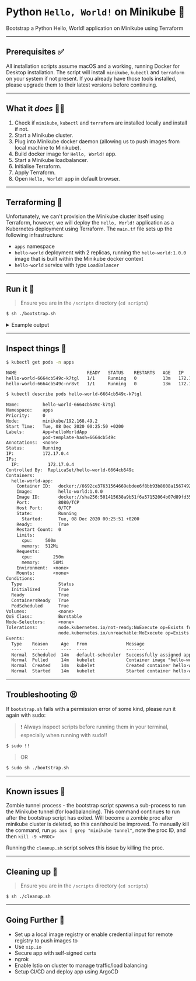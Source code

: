 # Python `Hello, World!` on Minikube 🐍

Bootstrap a Python Hello, World! application on Minikube using Terraform

---

## Prerequisites ✅

All installation scripts assume macOS and a working, running Docker for Desktop installation. The script will install `minikube`, `kubectl` and `terraform` on your system if not present. If you already have those tools installed, please upgrade them to their latest versions before continuing.

---

## What it _does_ 🤷‍♂️

1. Check if `minikube`, `kubectl` and `terraform` are installed locally and install if not.
2. Start a Minikube cluster.
3. Plug into Minikube docker daemon (allowing us to push images from local machine to Minikube).
4. Build docker image for `Hello, World!` app.
5. Start a Minikube loadbalancer.
6. Initialise Terraform.
7. Apply Terraform.
8. Open `Hello, World!` app in default browser.

---

## Terraforming 🌋

Unfortunately, we can't provision the Minikube cluster itself using Terraform, however, we will deploy the `Hello, World!` application as a Kubernetes deployment using Terraform. The `main.tf` file sets up the following infrastructure:

- `apps` namespace
- `hello-world` deployment with 2 replicas, running the `hello-world:1.0.0` image that is built within the Minikube docker context
- `hello-world` service with type `LoadBalancer`

---

## Run it 🚀

> Ensure you are in the `/scripts` directory (`cd scripts`)

```sh
$ sh ./bootstrap.sh
```

<details>
<summary>Example output</summary>
<pre>
➜  scripts git:(master) ✗ sh ./bootstrap.sh
Attempting to install minikube and assorted tools to /usr/local/bin
kubetcl is already installed
minikube is already installed
Attempting to install Terraform to /usr/local/bin
Terraform is already installed
Starting minikube...
😄  minikube v1.15.1 on Darwin 10.15.7
✨  Automatically selected the docker driver. Other choices: hyperkit, virtualbox
👍  Starting control plane node minikube in cluster minikube
🔥  Creating docker container (CPUs=2, Memory=1987MB) ...
❗  This container is having trouble accessing https://k8s.gcr.io
💡  To pull new external images, you may need to configure a proxy: https://minikube.sigs.k8s.io/docs/reference/networking/proxy/
🐳  Preparing Kubernetes v1.19.4 on Docker 19.03.13 ...
🔎  Verifying Kubernetes components...
🌟  Enabled addons: storage-provisioner, default-storageclass
🏄  Done! kubectl is now configured to use "minikube" cluster and "default" namespace by default
🙄  No changes required for the "minikube" context
💗  Current context is "minikube"
Building Docker image...
Sending build context to Docker daemon  5.632kB
Step 1/7 : FROM python:3.6
3.6: Pulling from library/python
756975cb9c7e: Pull complete
d77915b4e630: Pull complete
5f37a0a41b6b: Pull complete
96b2c1e36db5: Pull complete
c495e8de12d2: Pull complete
a79e1025c0fe: Pull complete
f1f619b13c7c: Pull complete
1f74591d7ee0: Pull complete
5ce9e9a2fdaa: Pull complete
Digest: sha256:eea8761e62da5990ce1fae2d278de877415b15ab5c9f54e0efdd012ff478ed93
Status: Downloaded newer image for python:3.6
 ---> bda27a013ab2
Step 2/7 : LABEL maintainer="kylemclaren@protonmail.com"
 ---> Running in 9a0f24971e4b
Removing intermediate container 9a0f24971e4b
 ---> 1f045bdfe198
Step 3/7 : COPY . /app
 ---> ee068222e09a
Step 4/7 : WORKDIR /app
 ---> Running in 08c09c1e8eaa
Removing intermediate container 08c09c1e8eaa
 ---> 92724a274a79
Step 5/7 : RUN pip install -r requirements.txt
 ---> Running in 3eb53b4575a5
Collecting flask
  Downloading Flask-1.1.2-py2.py3-none-any.whl (94 kB)
Collecting click>=5.1
  Downloading click-7.1.2-py2.py3-none-any.whl (82 kB)
Collecting itsdangerous>=0.24
  Downloading itsdangerous-1.1.0-py2.py3-none-any.whl (16 kB)
Collecting Jinja2>=2.10.1
  Downloading Jinja2-2.11.2-py2.py3-none-any.whl (125 kB)
Collecting MarkupSafe>=0.23
  Downloading MarkupSafe-1.1.1-cp36-cp36m-manylinux1_x86_64.whl (27 kB)
Collecting Werkzeug>=0.15
  Downloading Werkzeug-1.0.1-py2.py3-none-any.whl (298 kB)
Installing collected packages: MarkupSafe, Werkzeug, Jinja2, itsdangerous, click, flask
Successfully installed Jinja2-2.11.2 MarkupSafe-1.1.1 Werkzeug-1.0.1 click-7.1.2 flask-1.1.2 itsdangerous-1.1.0
Removing intermediate container 3eb53b4575a5
 ---> af4a58845f46
Step 6/7 : ENTRYPOINT ["python"]
 ---> Running in 9e8f98ce35b6
Removing intermediate container 9e8f98ce35b6
 ---> d293ff78db37
Step 7/7 : CMD ["app.py"]
 ---> Running in e5e68afd9b87
Removing intermediate container e5e68afd9b87
 ---> 782825373293
Successfully built 782825373293
Successfully tagged hello-world:1.0.0
Starting minikube loadbalancer...
Loadbalancer started...

Initializing the backend...

Initializing provider plugins...

- Reusing previous version of hashicorp/kubernetes from the dependency lock file
- Installing hashicorp/kubernetes v1.13.3...
- Installed hashicorp/kubernetes v1.13.3 (signed by HashiCorp)

Terraform has been successfully initialized!

You may now begin working with Terraform. Try running "terraform plan" to see
any changes that are required for your infrastructure. All Terraform commands
should now work.

If you ever set or change modules or backend configuration for Terraform,
rerun this command to reinitialize your working directory. If you forget, other
commands will detect it and remind you to do so if necessary.
Terraform apply...
kubernetes_namespace.k8s-apps-namespace: Refreshing state... [id=apps]
kubernetes_deployment.hello-world: Refreshing state... [id=apps/hello-world]
kubernetes_service.hello-world: Refreshing state... [id=apps/hello-world]
kubernetes_namespace.k8s-apps-namespace: Creating...
kubernetes_namespace.k8s-apps-namespace: Creation complete after 0s [id=apps]
kubernetes_deployment.hello-world: Creating...
kubernetes_deployment.hello-world: Creation complete after 4s [id=apps/hello-world]
kubernetes_service.hello-world: Creating...
kubernetes_service.hello-world: Creation complete after 1s [id=apps/hello-world]

Apply complete! Resources: 3 added, 0 changed, 0 destroyed.

Outputs:

lb_ip = "127.0.0.1"
Opening 'Hello, World!' in default browser...

</pre>
</details>

---

## Inspect things 🔎

```sh
$ kubectl get pods -n apps
```

```txt
NAME                           READY   STATUS    RESTARTS   AGE   IP           NODE       NOMINATED NODE   READINESS GATES
hello-world-6664cb549c-k7tgl   1/1     Running   0          13m   172.17.0.4   minikube   <none>           <none>
hello-world-6664cb549c-nr8vt   1/1     Running   0          13m   172.17.0.3   minikube   <none>           <none>

```

```sh
$ kubectl describe pods hello-world-6664cb549c-k7tgl
```

```txt
Name:         hello-world-6664cb549c-k7tgl
Namespace:    apps
Priority:     0
Node:         minikube/192.168.49.2
Start Time:   Tue, 08 Dec 2020 00:25:50 +0200
Labels:       App=helloWorldApp
              pod-template-hash=6664cb549c
Annotations:  <none>
Status:       Running
IP:           172.17.0.4
IPs:
  IP:           172.17.0.4
Controlled By:  ReplicaSet/hello-world-6664cb549c
Containers:
  hello-world-app:
    Container ID:   docker://6692ce37631564669ebdee6f8bb93b8608a156749223c9e755c2d90c7afc1f88
    Image:          hello-world:1.0.0
    Image ID:       docker://sha256:501415638a9b51f6a57152064b07d89fd35fb4213a4e676b9c0ee26b04614389
    Port:           8080/TCP
    Host Port:      0/TCP
    State:          Running
      Started:      Tue, 08 Dec 2020 00:25:51 +0200
    Ready:          True
    Restart Count:  0
    Limits:
      cpu:     500m
      memory:  512Mi
    Requests:
      cpu:        250m
      memory:     50Mi
    Environment:  <none>
    Mounts:       <none>
Conditions:
  Type              Status
  Initialized       True
  Ready             True
  ContainersReady   True
  PodScheduled      True
Volumes:            <none>
QoS Class:          Burstable
Node-Selectors:     <none>
Tolerations:        node.kubernetes.io/not-ready:NoExecute op=Exists for 300s
                    node.kubernetes.io/unreachable:NoExecute op=Exists for 300s
Events:
  Type    Reason     Age   From               Message
  ----    ------     ----  ----               -------
  Normal  Scheduled  14m   default-scheduler  Successfully assigned apps/hello-world-6664cb549c-k7tgl to minikube
  Normal  Pulled     14m   kubelet            Container image "hello-world:1.0.0" already present on machine
  Normal  Created    14m   kubelet            Created container hello-world-app
  Normal  Started    14m   kubelet            Started container hello-world-app

```

---

## Troubleshooting 😫

If `bootstrap.sh` fails with a permission error of some kind, please run it again with sudo:

> ❗️ Always inspect scripts before running them in your terminal, especially when running with sudo!!

```sh
$ sudo !!
```

> OR

```sh
$ sudo sh ./bootstrap.sh
```

---

## Known issues 🐞

Zombie tunnel process - the bootstrap script spawns a sub-process to run the Minikube tunnel (for loadbalancing). This command continues to run after the bootstrap script has exited. Will become a zombie proc after minikube cluster is deleted, so this can/should be improved. To manually kill the command, run `ps aux | grep "minikube tunnel"`, note the proc ID, and then `kill -9 <PROC>`

Running the `cleanup.sh` script solves this issue by killing the proc.

---

## Cleaning up 🧹

> Ensure you are in the `/scripts` directory (`cd scripts`)

```sh
$ sh ./cleanup.sh
```

---

## Going Further 🦾

- Set up a local image registry or enable credential input for remote registry to push images to
- Use `xip.io`
- Secure app with self-signed certs
- ngrok
- Enable Istio on cluster to manage traffic/load balancing
- Setup CI/CD and deploy app using ArgoCD
